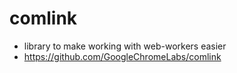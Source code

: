 # comlink

- library to make working with web-workers easier
- https://github.com/GoogleChromeLabs/comlink 